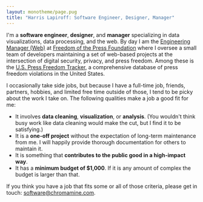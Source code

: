 ```yaml
---
layout: monotheme/page.pug
title: "Harris Lapiroff: Software Engineer, Designer, Manager"
---
```


I'm a **software engineer**, **designer**, and **manager** specializing in data visualizations, data processing, and the web. By day I am the [Engineering Manager (Web)][] at [Freedom of the Press Foundation][] where I oversee a small team of developers maintaining a set of web-based projects at the intersection of digital security, privacy, and press freedom. Among these is the [U.S. Press Freedom Tracker](https://pressfreedomtracker.us/), a comprehensive database of press freedom violations in the United States.

I occasionally take side jobs, but because I have a full-time job, friends, partners, hobbies, and limited free time outside of those, I tend to be picky about the work I take on. The following qualities make a job a good fit for me:

* It involves **data cleaning**, **visualization**, or **analysis**. (You wouldn't think busy work like data cleaning would make the cut, but I find it to be satisfying.)
* It is a **one-off project** without the expectation of long-term maintenance from me. I will happily provide thorough documentation for others to maintain it.
* It is something that **contributes to the public good in a high-impact way**.
* It has a **minimum budget of $1,000**. If it is any amount of complex the budget is larger than that.

If you think you have a job that fits some or all of those criteria, please get in touch: [software@chromamine.com][].

[Engineering Manager (Web)]: https://freedom.press/people/harris-lapiroff/
[Freedom of the Press Foundation]: https://freedom.press/
[software@chromamine.com]: mailto:software@chromamine.com
